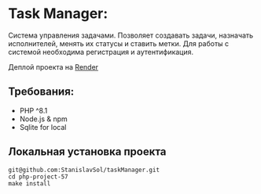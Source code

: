 # Task Manager:

Cистема управления задачами. Позволяет создавать задачи, назначать исполнителей, менять их статусы и ставить метки. Для работы с системой необходима регистрация и аутентификация.

Деплой проекта на [Render](https://taskmanager-bgze.onrender.com)

## Требования:

 - PHP ^8.1
 - Node.js & npm
 - Sqlite for local

## Локальная установка проекта

```shell
git@github.com:StanislavSol/taskManager.git
cd php-project-57
make install
```
